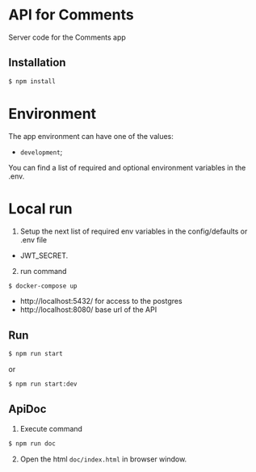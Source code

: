 # API for Comments

Server code for the Comments app

## Installation

```bash
$ npm install
```

# Environment

The app environment can have one of the values:
- `development`;
<!-- - `production`. -->

You can find a list of required and optional environment variables in the .env.

# Local run

1. Setup the next list of required env variables in the config/defaults or .env file
- JWT_SECRET.
2. run command
```bash
$ docker-compose up
```
- http://localhost:5432/ for access to the postgres
- http://localhost:8080/ base url of the API


## Run

```bash
$ npm run start
```
or
```bash
$ npm run start:dev
```

## ApiDoc

1. Execute command
```bash
$ npm run doc
```
2. Open the html `doc/index.html` in browser window.
